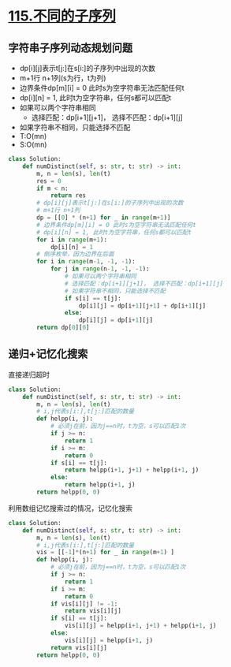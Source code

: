 # [115.不同的子序列](https://leetcode-cn.com/problems/distinct-subsequences/)
## 字符串子序列动态规划问题
+ dp[i][j]表示t[j:]在s[i:]的子序列中出现的次数
+ m+1行 n+1列(s为行，t为列)
+ 边界条件dp[m][i] = 0 此时s为空字符串无法匹配任何t
+ dp[i][n] = 1, 此时t为空字符串，任何s都可以匹配t
+ 如果可以两个字符串相同
	+ 选择匹配：dp[i+1][j+1]， 选择不匹配：dp[i+1][j]
+ 如果字符串不相同，只能选择不匹配
+ T:O(mn)
+ S:O(mn)

``` python
class Solution:
    def numDistinct(self, s: str, t: str) -> int:
        m, n = len(s), len(t)
        res = 0
        if m < n:
            return res
        # dp[i][j]表示t[j:]在s[i:]的子序列中出现的次数
        # m+1行 n+1列
        dp = [[0] * (n+1) for _ in range(m+1)]
        # 边界条件dp[m][i] = 0 此时s为空字符串无法匹配任何t
        # dp[i][n] = 1, 此时t为空字符串，任何s都可以匹配t
        for i in range(m+1):
            dp[i][n] = 1
        # 倒序枚举，因为边界在后面
        for i in range(m-1, -1, -1):
            for j in range(n-1, -1, -1):
                # 如果可以两个字符串相同
                # 选择匹配：dp[i+1][j+1]， 选择不匹配：dp[i+1][j]
                # 如果字符串不相同，只能选择不匹配
                if s[i] == t[j]:
                    dp[i][j] = dp[i+1][j+1] + dp[i+1][j]
                else:
                    dp[i][j] = dp[i+1][j]
        return dp[0][0]
```

## 递归+记忆化搜索
直接递归超时
``` python
class Solution:
    def numDistinct(self, s: str, t: str) -> int:
        m, n = len(s), len(t)
        # i,j代表s[i:],t[j:]匹配的数量
        def helpp(i, j):
            # 必须j在前，因为j==n时，t为空，s可以匹配1次
            if j >= n:
                return 1
            if i >= m:
                return 0
            if s[i] == t[j]:
                return helpp(i+1, j+1) + helpp(i+1, j)
            else:
                return helpp(i+1, j)
        return helpp(0, 0)
```
利用数组记忆搜索过的情况，记忆化搜索
``` python
class Solution:
    def numDistinct(self, s: str, t: str) -> int:
        m, n = len(s), len(t)
        # i,j代表s[i:],t[j:]匹配的数量
        vis = [[-1]*(n+1) for _ in range(m+1) ]
        def helpp(i, j):
            # 必须j在前，因为j==n时，t为空，s可以匹配1次
            if j >= n:
                return 1
            if i >= m:
                return 0
            if vis[i][j] != -1:
                return vis[i][j]
            if s[i] == t[j]:
                vis[i][j] = helpp(i+1, j+1) + helpp(i+1, j)
            else:
                vis[i][j] = helpp(i+1, j)
            return vis[i][j]
        return helpp(0, 0)
```